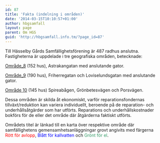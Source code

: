 ```yaml
---
id: 87
title: 'Fakta (indelning i områden)'
date: '2014-03-15T10:10:57+01:00'
author: hbgsamfall
layout: page
parent: Om HGS
guid: 'http://hbgsamfall.info.tm/?page_id=87'
---
```


Till Hässelby Gårds Samfällighetsförening är 487 radhus anslutna. Fastigheterna är uppdelade i tre geografiska områden, betecknade:

[Område\_8](/wp-content/uploads/2014/04/Område_8.pdf) (152 hus), Astrakangatan med anslutande gator.

[Område\_9](/wp-content/uploads/2014/03/Område_9.pdf) (190 hus), Friherregatan och Loviselundsgatan med anslutande gator.

[Område 10](/wp-content/uploads/2014/04/Område-10.pdf) (145 hus) Spireabågen, Grönbetesvägen och Porsvägen.

Dessa områden är skilda åt ekonomiskt, varför reparationsfondernas tillväxt/reduktion kan variera individuellt, beroende på de reparation- och underhållsåtgärder som har utförts. Reparations och underhållskostnader bokförs för de eller det område där åtgärderna faktiskt utförts. 

Områdets titel är länkad till en karta över respektive område där samfällighetens gemensamhetsanläggningar grovt angivits med färgerna <span style="color: #ff0000;">Rött för avlopp</span>, <span style="color: #0000ff;">Blått för kallvatten</span> och <span style="color: #339966;">Grönt för el</span>.
